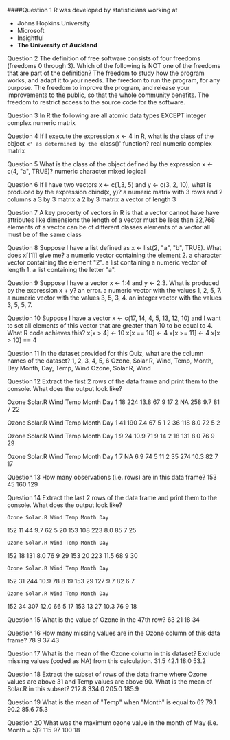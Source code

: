 ####Question 1
R was developed by statisticians working at

* Johns Hopkins University
* Microsoft
* Insightful
* **The University of Auckland**


Question 2
The definition of free software consists of four freedoms (freedoms 0 through 3). Which of the following is NOT one of the freedoms that are part of the definition?
The freedom to study how the program works, and adapt it to your needs.
The freedom to run the program, for any purpose.
The freedom to improve the program, and release your improvements to the public, so that the whole community benefits.
The freedom to restrict access to the source code for the software.

Question 3
In R the following are all atomic data types EXCEPT
integer
complex
numeric
matrix

Question 4
If I execute the expression x <- 4 in R, what is the class of the object `x' as determined by the `class()' function?
real
numeric
complex
matrix

Question 5
What is the class of the object defined by the expression x <- c(4, "a", TRUE)?
numeric
character
mixed
logical

Question 6
If I have two vectors x <- c(1,3, 5) and y <- c(3, 2, 10), what is produced by the expression cbind(x, y)?
a numeric matrix with 3 rows and 2 columns
a 3 by 3 matrix
a 2 by 3 matrix
a vector of length 3

Question 7
A key property of vectors in R is that
a vector cannot have have attributes like dimensions
the length of a vector must be less than 32,768
elements of a vector can be of different classes
elements of a vector all must be of the same class

Question 8
Suppose I have a list defined as x <- list(2, "a", "b", TRUE). What does x[[1]] give me?
a numeric vector containing the element 2.
a character vector containing the element "2".
a list containing a numeric vector of length 1.
a list containing the letter "a".

Question 9
Suppose I have a vector x <- 1:4 and y <- 2:3. What is produced by the expression x + y?
an error.
a numeric vector with the values 1, 2, 5, 7.
a numeric vector with the values 3, 5, 3, 4.
an integer vector with the values 3, 5, 5, 7.

Question 10
Suppose I have a vector x <- c(17, 14, 4, 5, 13, 12, 10) and I want to set all elements of this vector that are greater than 10 to be equal to 4. What R code achieves this?
x[x > 4] <- 10
x[x == 10] <- 4
x[x >= 11] <- 4
x[x > 10] == 4

Question 11
In the dataset provided for this Quiz, what are the column names of the dataset?
1, 2, 3, 4, 5, 6
Ozone, Solar.R, Wind, Temp, Month, Day
Month, Day, Temp, Wind
Ozone, Solar.R, Wind

Question 12
Extract the first 2 rows of the data frame and print them to the console. What does the output look like?

  Ozone Solar.R Wind Temp Month Day
1    18     224 13.8   67     9  17
2    NA     258  9.7   81     7  22

  Ozone Solar.R Wind Temp Month Day
1    41     190  7.4   67     5   1
2    36     118  8.0   72     5   2

  Ozone Solar.R Wind Temp Month Day
1     9      24 10.9   71     9  14
2    18     131  8.0   76     9  29

  Ozone Solar.R Wind Temp Month Day
1     7      NA  6.9   74     5  11
2    35     274 10.3   82     7  17

Question 13
How many observations (i.e. rows) are in this data frame?
153
45
160
129

Question 14
Extract the last 2 rows of the data frame and print them to the console. What does the output look like?

    Ozone Solar.R Wind Temp Month Day
152    11      44  9.7   62     5  20
153   108     223  8.0   85     7  25

    Ozone Solar.R Wind Temp Month Day
152    18     131  8.0   76     9  29
153    20     223 11.5   68     9  30

    Ozone Solar.R Wind Temp Month Day
152    31     244 10.9   78     8  19
153    29     127  9.7   82     6   7

    Ozone Solar.R Wind Temp Month Day
152    34     307 12.0   66     5  17
153    13      27 10.3   76     9  18

Question 15
What is the value of Ozone in the 47th row?
63
21
18
34

Question 16
How many missing values are in the Ozone column of this data frame?
78
9
37
43

Question 17
What is the mean of the Ozone column in this dataset? Exclude missing values (coded as NA) from this calculation.
31.5
42.1
18.0
53.2

Question 18
Extract the subset of rows of the data frame where Ozone values are above 31 and Temp values are above 90. What is the mean of Solar.R in this subset?
212.8
334.0
205.0
185.9

Question 19
What is the mean of "Temp" when "Month" is equal to 6?
79.1
90.2
85.6
75.3

Question 20
What was the maximum ozone value in the month of May (i.e. Month = 5)?
115
97
100
18

